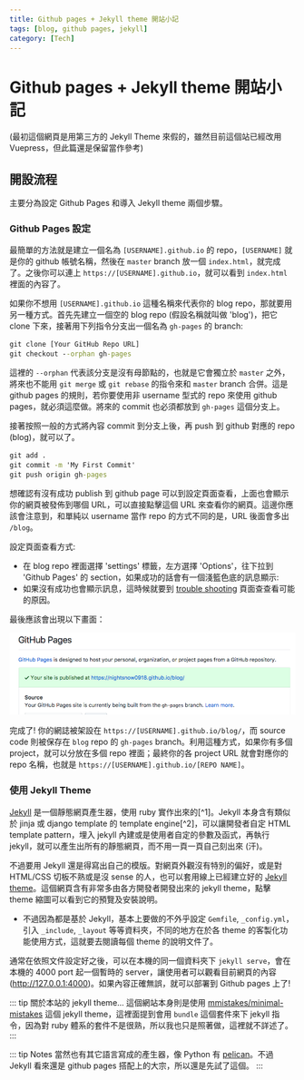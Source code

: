 ```yaml
---
title: Github pages + Jekyll theme 開站小記
tags: [blog, github pages, jekyll]
category: [Tech]
---
```


# Github pages + Jekyll theme 開站小記  

(最初這個網頁是用第三方的 Jekyll Theme 來假的，雖然目前這個站已經改用 Vuepress，但此篇還是保留當作參考)

## 開設流程

主要分為設定 Github Pages 和導入 Jekyll theme 兩個步驟。

### Github Pages 設定

最簡單的方法就是建立一個名為 `[USERNAME].github.io` 的 repo，`[USERNAME]` 就是你的 github 帳號名稱，然後在 `master` branch 放一個 `index.html`，就完成了。之後你可以連上 `https://[USERNAME].github.io`，就可以看到 `index.html` 裡面的內容了。

如果你不想用 `[USERNAME].github.io` 這種名稱來代表你的 blog repo，那就要用另一種方式。首先先建立一個空的 blog repo (假設名稱就叫做 'blog')，把它 clone 下來，接著用下列指令分支出一個名為 `gh-pages` 的 branch:

  ```cmd
  git clone [Your GitHub Repo URL]
  git checkout --orphan gh-pages
  ```

這裡的 `--orphan` 代表該分支是沒有母節點的，也就是它會獨立於 `master` 之外，將來也不能用 `git merge` 或 `git rebase` 的指令來和 `master` branch 合併。這是 github pages 的規則，若你要使用非 username 型式的 repo 來使用 github pages，就必須這麼做。將來的 commit 也必須都放到 `gh-pages` 這個分支上。

接著按照一般的方式將內容 commit 到分支上後，再 push 到 github 對應的 repo (blog)，就可以了。

  ```cmd
  git add .
  git commit -m 'My First Commit'
  git push origin gh-pages
  ```

想確認有沒有成功 publish 到 github page 可以到設定頁面查看，上面也會顯示你的網頁被發佈到哪個 URL，可以直接點擊這個 URL 來查看你的網頁。這邊你應該會注意到，和單純以 username 當作 repo 的方式不同的是，URL 後面會多出 `/blog`。

設定頁面查看方式:

- 在 blog repo 裡面選擇 'settings' 標籤，左方選擇 'Options'，往下拉到 'Github Pages' 的 section，如果成功的話會有一個淺籃色底的訊息顯示:
- 如果沒有成功也會顯示訊息，這時候就要到 [trouble shooting](https://help.github.com/articles/troubleshooting-github-pages-builds/) 頁面查查看可能的原因。

最後應該會出現以下畫面：

![Github repo 設定頁面的 Github Page 部份](./github-pages-deploy-success.png)

完成了! 你的網誌被架設在 `https://[USERNAME].github.io/blog/`，而 source code 則被保存在 `blog` repo 的 `gh-pages` branch。利用這種方式，如果你有多個 project，就可以分放在多個 repo 裡面；最終你的各 project URL 就會對應你的 repo 名稱，也就是 `https://[USERNAME].github.io/[REPO NAME]`。

### 使用 Jekyll Theme

[Jekyll](https://jekyllrb.com/) 是一個靜態網頁產生器，使用 ruby 實作出來的[^1]。Jekyll 本身含有類似於 jinja 或 django template 的 template engine[^2]，可以讓開發者自定 HTML template pattern，埋入 jekyll 內建或是使用者自定的參數及函式，再執行 jekyll，就可以產生出所有的靜態網頁，而不用一頁一頁自己刻出來 (汗)。

不過要用 Jekyll 還是得寫出自己的模版。對網頁外觀沒有特別的偏好，或是對 HTML/CSS 切板不熟或是沒 sense 的人，也可以套用線上已經建立好的 [Jekyll theme](http://themes.jekyllrc.org/)。這個網頁含有非常多由各方開發者開發出來的 jekyll theme，點擊 theme 縮圖可以看到它的預覽及安裝說明。

- 不過因為都是基於 Jekyll，基本上要做的不外乎設定 `Gemfile`, `_config.yml`，引入 `_include`, `_layout` 等等資料夾，不同的地方在於各 theme 的客製化功能使用方式，這就要去閱讀每個 theme 的說明文件了。

通常在依照文件設定好之後，可以在本機的同一個資料夾下 `jekyll serve`，會在本機的 4000 port 起一個暫時的 server，讓使用者可以觀看目前網頁的內容 (<http://127.0.0.1:4000>)。如果內容正確無誤，就可以部署到 Github pages 上了!

::: tip 關於本站的 jekyll theme...
這個網站本身則是使用 [mmistakes/minimal-mistakes](https://github.com/mmistakes/minimal-mistakes) 這個 jekyll theme，這裡面提到會用 `bundle` 這個套件來下 jekyll 指令，因為對 ruby 體系的套件不是很熟，所以我也只是照著做，這裡就不詳述了。
:::

::: tip Notes
當然也有其它語言寫成的產生器，像 Python 有 [pelican](https://blog.getpelican.com/)。不過 Jekyll 看來還是 github pages 搭配上的大宗，所以還是先試了這個。
:::
